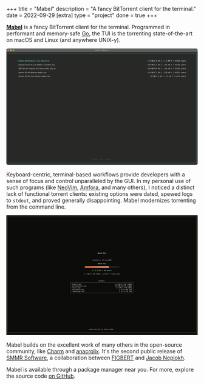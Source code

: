 +++
title = "Mabel"
description = "A fancy BitTorrent client for the terminal."
date = 2022-09-29
[extra]
type = "project"
done = true
+++

[**Mabel**] is a fancy BitTorrent client for the terminal. Programmed in
performant and memory-safe [Go], the TUI is the torrenting
state-of-the-art on macOS and Linux (and anywhere UNIX-y).

![Mabel downloading several Linux distros]

Keyboard-centric, terminal-based workflows provide developers with a
sense of focus and control unparalleled by the GUI. In my personal use
of such programs (like [NeoVim], [Amfora], and many others), I noticed a
distinct lack of functional torrent clients: existing options were
dated, spewed logs to `stdout`, and proved generally disappointing.
Mabel modernizes torrenting from the command line.

![Mabel inspecting the details of an active download]

Mabel builds on the excellent work of many others in the open-source
community, like [Charm] and [anacrolix]. It's the second public release
of [SMMR Software], a collaboration between [FIGBERT] and [Jacob
Neplokh].

Mabel is available through a package manager near you. For more, explore
the source code [on GitHub][**Mabel**].

[**Mabel**]: https://github.com/smmr-software/mabel
[Go]: https://go.dev
[Mabel downloading several linux distros]: default.png
[NeoVim]: https://neovim.io
[Amfora]: https://github.com/makeworld-the-better-one/amfora
[Mabel inspecting the details of an active download]: desert.png
[Charm]: https://charm.sh
[anacrolix]: https://github.com/anacrolix/torrent
[SMMR Software]: https://smmr.software/
[FIGBERT]: /
[Jacob Neplokh]: https://jacobneplokh.com/
